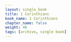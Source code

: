 ```yaml
---
layout: single_book
title: 1 Corinthians
book_name: 1 Corinthians
chapter_name: false
weight: 46
tags: [archive, single book]
---
```


